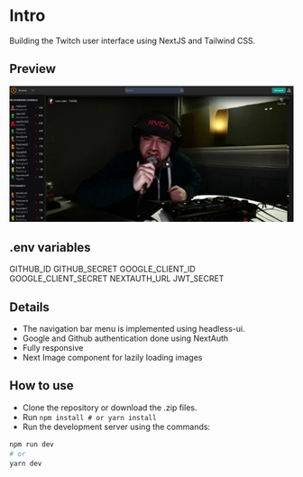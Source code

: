 # Intro
Building the Twitch user interface using NextJS and Tailwind CSS.

## Preview

!['homepage'](home_page.png)

## .env variables

GITHUB_ID
GITHUB_SECRET
GOOGLE_CLIENT_ID
GOOGLE_CLIENT_SECRET
NEXTAUTH_URL
JWT_SECRET

## Details
- The navigation bar menu is implemented using headless-ui.
- Google and Github authentication done using NextAuth
- Fully responsive
- Next Image component for lazily loading images

## How to use

- Clone the repository or download the .zip files.
- Run ```npm install # or yarn install```
- Run the development server using the commands:
```bash
npm run dev
# or
yarn dev
```